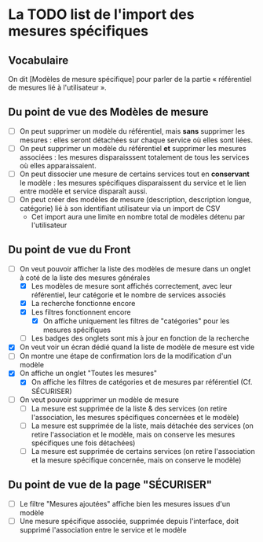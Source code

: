 # La TODO list de l'import des mesures spécifiques

## Vocabulaire

On dit [Modèles de mesure spécifique] pour parler de la partie « référentiel de mesures lié à l'utilisateur ».

## Du point de vue des Modèles de mesure

- [ ] On peut supprimer un modèle du référentiel, mais **sans** supprimer les mesures : elles seront détachées sur chaque service où elles
      sont liées.
- [ ] On peut supprimer un modèle du référentiel **et** supprimer les mesures associées : les mesures disparaisssent totalement
      de tous les services où elles apparaissaient.
- [ ] On peut dissocier une mesure de certains services tout en **conservant** le modèle : les mesures spécifiques disparaissent du service
      et le lien entre modèle et service disparaît aussi.
- [ ] On peut créer des modèles de mesure (description, description longue, catégorie) lié à son identifiant utilisateur via un import de CSV
  - Cet import aura une limite en nombre total de modèles détenu par l'utilisateur

## Du point de vue du Front

- [ ] On veut pouvoir afficher la liste des modèles de mesure dans un onglet à coté de la liste des mesures générales
  - [x] Les modèles de mesure sont affichés correctement, avec leur référentiel, leur catégorie et le nombre de services associés
  - [x] La recherche fonctionne encore
  - [x] Les filtres fonctionnent encore
    - [x] On affiche uniquement les filtres de "catégories" pour les mesures spécifiques
  - [ ] Les badges des onglets sont mis à jour en fonction de la recherche
- [x] On veut voir un écran dédié quand la liste de modèle de mesure est vide
- [ ] On montre une étape de confirmation lors de la modification d'un modèle
- [x] On affiche un onglet "Toutes les mesures"
  - [x] On affiche les filtres de catégories et de mesures par référentiel (Cf. SÉCURISER)
- [ ] On veut pouvoir supprimer un modèle de mesure
  - [ ] La mesure est supprimée de la liste & des services (on retire l'association, les mesures spécifiques concernées et le modèle)
  - [ ] La mesure est supprimée de la liste, mais détachée des services (on retire l'association et le modèle, mais on conserve les mesures spécifiques une fois détachées)
  - [ ] La mesure est supprimée de certains services (on retire l'association et la mesure spécifique concernée, mais on conserve le modèle)

## Du point de vue de la page "SÉCURISER"

- [ ] Le filtre "Mesures ajoutées" affiche bien les mesures issues d'un modèle
- [ ] Une mesure spécifique associée, supprimée depuis l'interface, doit supprimé l'association entre le service et le modèle
